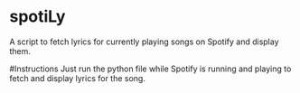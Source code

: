 # spotiLy
A script to fetch lyrics for currently playing songs on Spotify and display them.


#Instructions
Just run the python file while Spotify is running and playing to fetch and display lyrics for the song.

